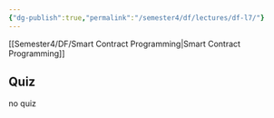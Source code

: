 ```yaml
---
{"dg-publish":true,"permalink":"/semester4/df/lectures/df-l7/"}
---
```


[[Semester4/DF/Smart Contract Programming\|Smart Contract Programming]]
## Quiz
no quiz